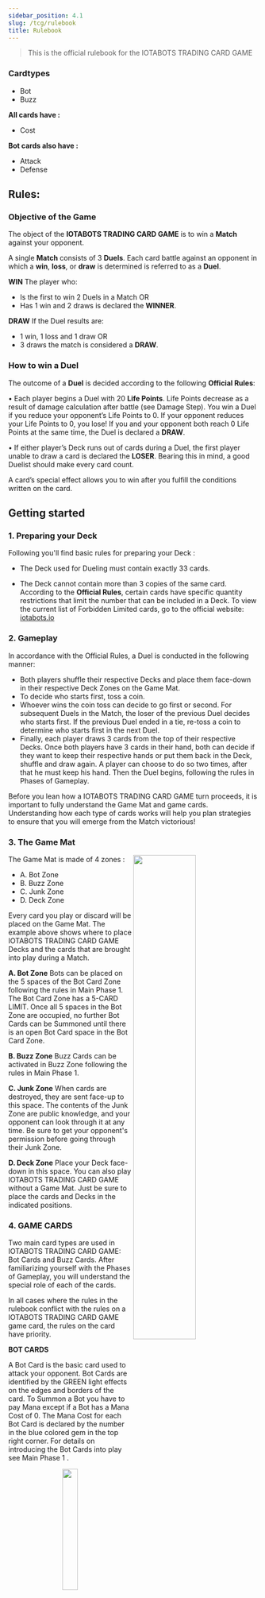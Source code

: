 ```yaml
---
sidebar_position: 4.1
slug: /tcg/rulebook
title: Rulebook
---
```


> This is the official rulebook for the IOTABOTS TRADING CARD GAME

### Cardtypes
- Bot
- Buzz

**All cards have :**
 - Cost

**Bot cards also have :**
- Attack
- Defense

## Rules:


### Objective of the Game

The object of the **IOTABOTS TRADING CARD GAME** is to win a **Match** against your opponent.

A single **Match** consists of 3 **Duels**. Each card battle against an opponent in which a **win**, **loss**, or **draw** is determined is referred to as a **Duel**.

**WIN**
The player who:
- Is the first to win 2 Duels in a Match
OR
- Has 1 win and 2 draws is declared the **WINNER**.

**DRAW**
If the Duel results are:
- 1 win, 1 loss and 1 draw
OR
- 3 draws
the match is considered a **DRAW**.


### How to win a Duel

The outcome of a **Duel** is decided according to the following **Official Rules**:

• Each player begins a Duel with 20 **Life Points**. Life Points decrease as a result of damage calculation after battle (see Damage Step). You win a Duel if you reduce your opponent’s Life Points to 0. If your opponent reduces your Life Points to 0, you lose! If you and your opponent both reach 0 Life Points at the same time, the Duel is declared a **DRAW**.

• If either player’s Deck runs out of cards during a Duel, the first player unable to draw a card is declared the **LOSER**. Bearing this in mind, a good Duelist should make every card count.

A card’s special effect allows you to win after you fulfill the conditions written on the card.


## Getting started

### 1. Preparing your Deck

Following you'll find basic rules for preparing your Deck :

- The Deck used for Dueling must contain exactly 33 cards.

- The Deck cannot contain more than 3 copies of the same card. According to the **Official Rules**, certain cards have specific quantity restrictions that limit the number that can be included in a Deck. To view the current list of Forbidden Limited cards, go to the official website: [iotabots.io](https://iotabots.io)


### 2. Gameplay

In accordance with the Official Rules, a Duel is conducted in the following manner:

- Both players shuffle their respective Decks and place them face-down in their respective Deck Zones on the Game Mat.
- To decide who starts first, toss a coin.
- Whoever wins the coin toss can decide to go first or second. For subsequent Duels in the Match, the loser of the previous Duel decides who starts first. If the previous Duel ended in a tie, re-toss a coin to determine who starts first in the next Duel.
- Finally, each player draws 3 cards from the top of their respective Decks. Once both players have 3 cards in their hand, both can decide if they want to keep their respective hands or put them back in the Deck, shuffle and draw again. A player can choose to do so two times, after that he must keep his hand. Then the Duel begins, following the rules in Phases of Gameplay.

Before you lean how a IOTABOTS TRADING CARD GAME turn proceeds, it is important to fully understand the Game Mat and game cards. Understanding how each type of cards works will help you plan strategies to ensure that you will emerge from the Match victorious!


### 3. The Game Mat

<img align="right" src="https://user-images.githubusercontent.com/80335737/158676598-6b03af7d-8681-4676-81b2-0c4ce808ab6e.png" width="50%" height="50%" />

The Game Mat is made of 4 zones : 

- A. Bot Zone
- B. Buzz Zone
- C. Junk Zone
- D. Deck Zone

Every card you play or discard will be placed on the Game Mat. The example above shows where to place IOTABOTS TRADING CARD GAME Decks and the cards that are brought into play during a Match.

**A. Bot Zone**
Bots can be placed on the 5 spaces of the Bot Card Zone following the rules in Main Phase 1.
The Bot Card Zone has a 5-CARD LIMIT. Once all 5 spaces in the Bot Zone are occupied, no further Bot Cards can be Summoned until there is an open Bot Card space in the Bot Card Zone.

**B. Buzz Zone**
Buzz Cards can be activated in Buzz Zone following the rules in Main Phase 1.

**C. Junk Zone**
When cards are destroyed, they are sent face-up to this space. The contents of the Junk Zone are public knowledge, and your opponent can look through it at any time. Be sure to get your opponent's permission before going through their Junk Zone.

**D. Deck Zone**
Place your Deck face-down in this space. You can also play IOTABOTS TRADING CARD GAME without a Game Mat. Just be sure to place the cards and Decks in the indicated positions.


### 4. GAME CARDS

Two main card types are used in IOTABOTS TRADING CARD GAME: Bot Cards and Buzz Cards. After familiarizing yourself with the Phases of Gameplay, you will understand the special role of each of the cards.

In all cases where the rules in the rulebook conflict with the rules on a IOTABOTS TRADING CARD GAME game card, the rules on the card have priority.

**BOT CARDS**

A Bot Card is the basic card used to attack your opponent. Bot Cards are identified by the GREEN light effects on the edges and borders of the card. To Summon a Bot you have to pay Mana except if a Bot has a Mana Cost of 0. The Mana Cost for each Bot Card is declared by the number in the blue colored gem in the top right corner. For details on introducing the Bot Cards into play see Main Phase 1 .

<p align="center"><img align="center" src="https://user-images.githubusercontent.com/80335737/158676925-4e52fd97-40d9-4ab9-b3c8-e31e489fdcb9.png" width="25%" height="25%" /></p>

**BOT EFFECTS**

Some Bot Cards have effects. The broad range of Effects are devided into the types listed on the following page. For details regarding the effects, refer to the instructions printed on each individual card.

<p align="center"> <img src="https://user-images.githubusercontent.com/80335737/158676977-3bdb3491-6ec0-4491-92f3-1c21d396c14d.png" width="25%" height="25%" /></p>

- *Continuous Effect* : As long as this Bot Card is on the field, its effect remains active.
- *Ignition Effect* : You can use this effect by declaring its activation. You can normally activate this effect during your Main Phase. There are some cards which need a cost to activate, such as discarding cards from your hand or tributing a bot on your side of the field. Because you can choose when to activate this effect, it is easy to make a combo with it.
- *Trigger Effect* : These cards are activated when you have fulfilled a specific requirement.


**TOKEN**

Token are used IN PLACE of Bot Cards. The Token represent Bots that appear on the field as a result of a card being activated. These Token are not included in a Deck.

When put into play, Token are placed on the Bot Zone of the Game Mat. When destroyed, Token are returned to a player's hand by card effects, they are also removed from the field. Token count toward the 5-card Bot Card Zone limit.

<p align="center"><img src="https://user-images.githubusercontent.com/80335737/158677025-fd3c69b6-7d8f-4499-a085-1bfe6fd5b642.png" width="25%" height="25%"></p>

**BUZZ CARDS**

Buzz Cards can only be activated during Main Phases. Buzz Cards are identified by the YELLOW light effects on the edges and borders of the card. To activate a Buzz Card you have to pay Mana except if a Buzz Card has a Mana Cost of 0. The Mana Cost for each Buzz Card is declared by the number in the blue colored gem in the top right corner. Once the effect of a Buzz Card is resolved you must put it face-up on the Junk Zone.

<p align="center"><img src="https://user-images.githubusercontent.com/80335737/158677054-df395104-34b8-430a-a5d1-78fd4b59bd48.png" width="25%" height="25%" /></p>

**MANA**

**MANA COSTS**

The Mana Costs are declared by the number in the blue colored gem in the top right corner. For every card you want to summon or activate you have to pay the according Mana Costs.

**MANA POOL**

Your Mana Pool is the place where the amount of your current Mana is displayed. You can represent the amount of Mana in your Mana pool with a dice. 
You start your first turn with 1 Mana in your Mana Pool. Every turn after that you get 1 additional Mana added to your Mana Pool when you enter your Standby Phase. The maximum amount of Mana in your Mana Pool is 6. When you've reached 6 Mana in your Mana pool you won't get additional Mana after that. Your Mana Pool is refilled every time during the Standby Phase. Your Mana Pool made empty every time you end your turn.


### 5. PHASES OF GAMEPLAY

**GAME PLAY TERMINOLOGY**

**Turn**
Gameplay progresses in a series of alternating turns. Each players' turn consists of six phases in which a number of actions can be undertaken.

**Phase**
Phases define the order in which actions can be undertaken by a player during their turn. Each phase is limited to a specific set of actions.

**Step**
A sub-category of a phase. This is only used in the Battle Phase.

<p align="center"><img src="https://user-images.githubusercontent.com/80335737/158677176-895b3229-daed-4e48-837f-5a45b8619c31.png" width="50%" height="50%" /></p>

**DRAW PHASE**
During this phase, you are required to draw 1 card from the top of your Deck. A player who is out of cards and unable to draw during this phase is declared the loser.

**STANDBY PHASE**
If there are any cards in play on the field that specifically state that certain actions must be taken during this phase, these must be dealt with prior to entering the Main Phase. Refer to the cards for specific details regarding the actions to be taken. If there are no such cards in play, proceed to Main Phase 1.

**MAIN PHASE 1**
During this phase, you may: (1) Summon Bot Cards, (2) activate Buzz Cards. Keep in mind that you have to pay the Mana Cost for each card you play. You can not attack with a Bot in the turn it has been summoned. Once a Buzz Card is placed on the field it is activated immediately and is then destroyed. 

**Controlling an opponents Bot**

Certain Buzz Cards and Bot Effects have the effect of giving you control over an opponents Bot. When this occurs, use the following rules:
When you take control of an opponents Bot, move the Bot Card to your own Bot Card Zone. Treat it as if it's your own card for the duration of the effect. If this Bot Card has an effect you can activate it if requirements are met. A Bot you control counts towards your 5 card Bot Card Zone limit. Therefore, you cannot take control of an opponents Bot if your Bot Card Zone is filled.
Bot Cards under your control can be used in the same way as your own Bot Cards: to attack, defend, or to use as a Tribute. Controlled Bot Cards destroyed or tributed are sent to your opponent's Junk Zone.


**BATTLE PHASE**

Once attack preparations have been made in Main Phase 1, you enter the Battle Phase. If you don't wish to conduct a Battle Phase, your turn proceeds to the End Phase.

Keep in mind that the starting player cannot conduct a Battle Phase in their first turn, even if they have placed a Bot Card on the field.

**BATTLE PHASE IN SHORT**

1. START STEP
Declare that you are entering the Battle Phase.

2. BATTLE STEP
Select and announce 1 Bot to attack with, and declare 1 of your opponents Bots or your opponent Life points as the target.

3. DAMAGE STEP
Calculate the damage points of the designated Bot. If a Bot has an Effect triggered by the conditions apply it immediately after damage calculation.

Resolve all battles by repeating the Battle and Damage Steps as many times as necessary, then declare an end to your Battle Phase.


**BATTLE PHASE IN DETAIL**

1. Start Step
Announce that you are going into Battle Phase.

2. Battle Step

<p align="center"><img src="https://user-images.githubusercontent.com/80335737/158677235-9812c48c-a1d6-4292-ad46-4749730f5917.png" width="50%" height="50%" /></p>

During their respective turns, players are allowed 1 attack for every Bot on the field. However, a single Bot can only attack once per turn. The attacking player chooses 1 of their Bots and designates 1 of the opponents Bots or the opponents Life points as a target. Play then proceeds immediately to the Damage Step, returning to the Battle Step if the attacking player wishes to attack again with another Bot.

3. Damage Step
In this step, the players calculate the damage from the Bots attack. A Bot destroyed as a result of battle is sent to the owning players Junk Zone.

The Damage Step is conducted in the manner described in the following pages.

Upon completion of the Damage Step, return to the Battle Step if the Attacking player wishes to attack again with another Bot.

**DETERMINING DAMAGE**

When attacking a Bot the defense points of the defending Bot are subtracted by the attack points of the attacking Bot. If the difference is <=0 the defending Bot is destroyed. The difference is also deducted from the Life Points of the defending player.
If the difference is >0 nothing happens, effects may get triggered.

<p align="center"><img src="https://user-images.githubusercontent.com/80335737/158677485-fc4d0aca-62ec-4bfa-b539-5528a6ee3af1.png" width="50%" height="50%" /></p>

1 - 3 = -2 = Tri Bot gets destroyed & Tri Bot Player looses 2 Lifepoints (-2 <= 0).

At the same time the defend points of the attacking Bot are subtracted by the attack points of the defending bot. If the difference is <=0 the attacking Bot is destroyed. The difference is also deducted from the Life Points of the attacking player.
If the difference is >0 nothing happens, effects may get triggered.

<p align="center"><img src="https://user-images.githubusercontent.com/80335737/158677621-b635d1ae-bd44-46aa-b8ee-c65ae3f5cc5a.png" width="50%" height="50%" /></p>

3 - 2 = 1 = nothing happens to the Chroma Bot & Chroma Bot Player (1 > 0).

When attacking the Life points of a player the Life points are subtracted by the attack points of the attacking Bot.
If the remaining Life Points are <=0 the duel ends and the player with Life points >0 wins the duel.

**END STEP**

Once all battles have been resolved the player enters the End Step and announces the end of their Battle Phase.


**MAIN PHASE 2**

When the Battle Phase is over, the turn proceeds to Main Phase 2. As in Main Phase 1, You may activate a Buzz Card or Summon a Bot.


**END PHASE**

Announce the end of your turn. If your hand contains more than 5 Cards, discard to the Junk Zone until only 5 Cards remain in your hand. Your Mana Pool is set to 0. The opposing player then begins their turn with the Draw Phase.


**END OF THE DUEL**

Repeat Phases 1 through 6 in alternating turns until a winner is decided.
